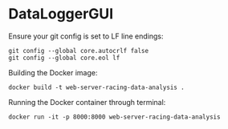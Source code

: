 # DataLoggerGUI
Ensure your git config is set to LF line endings:
```
git config --global core.autocrlf false
git config --global core.eol lf
```

Building the Docker image:
```
docker build -t web-server-racing-data-analysis .
```
Running the Docker container through terminal:
```
docker run -it -p 8000:8000 web-server-racing-data-analysis
```